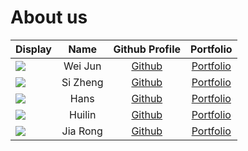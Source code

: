 # About us

| Display                                             |   Name   |              Github Profile              |            Portfolio             |
|-----------------------------------------------------|:--------:|:----------------------------------------:|:--------------------------------:|
| ![](https://via.placeholder.com/100.png?text=Photo) | Wei Jun  | [Github](https://github.com/Teanweijun)  | [Portfolio](team/teanweijun.md)  |
| ![](https://via.placeholder.com/100.png?text=Photo) | Si Zheng |   [Github](https://github.com/1szheng)   |   [Portfolio](team/1szheng.md)   |
| ![](https://via.placeholder.com/100.png?text=Photo) |   Hans   | [Github](https://github.com/HansHengGit) | [Portfolio](team/hanshenggit.md) |
| ![](https://via.placeholder.com/100.png?text=Photo) |  Huilin  |  [Github](https://github.com/hlwang56)   |   [Portfolio](team/huilin.md)    |
| ![](https://via.placeholder.com/100.png?text=Photo) | Jia Rong |  [Github](https://github.com/tjiarong)   |   [Portfolio](team/tjiarong.md)   |
